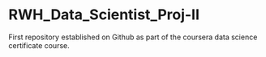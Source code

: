 # RWH_Data_Scientist_Proj-II
First repository established on Github as part of the coursera data science certificate course.
